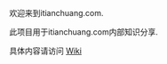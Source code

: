 欢迎来到itianchuang.com.

此项目用于itianchuang.com内部知识分享.

具体内容请访问 [Wiki](https://github.com/iTianchuang/cookbook/wiki)
